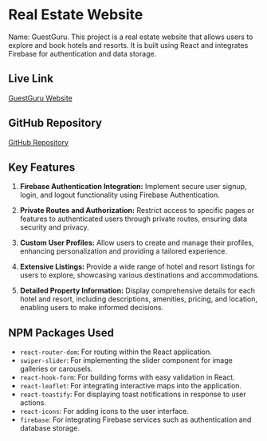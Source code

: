 # Real Estate Website
Name: GuestGuru. This project is a real estate website that allows users to explore and book hotels and resorts. It is built using React and integrates Firebase for authentication and data storage.

## Live Link
[GuestGuru Website](https://celadon-babka-895a49.netlify.app/)

## GitHub Repository
[GitHub Repository](https://github.com/programming-hero-web-course-4/b9a9-real-estate-Monjur14)

## Key Features

1. **Firebase Authentication Integration:** Implement secure user signup, login, and logout functionality using Firebase Authentication.
   
2. **Private Routes and Authorization:** Restrict access to specific pages or features to authenticated users through private routes, ensuring data security and privacy.
   
3. **Custom User Profiles:** Allow users to create and manage their profiles, enhancing personalization and providing a tailored experience.
   
4. **Extensive Listings:** Provide a wide range of hotel and resort listings for users to explore, showcasing various destinations and accommodations.
   
5. **Detailed Property Information:** Display comprehensive details for each hotel and resort, including descriptions, amenities, pricing, and location, enabling users to make informed decisions.

## NPM Packages Used

- `react-router-dom`: For routing within the React application.
- `swiper-slider`: For implementing the slider component for image galleries or carousels.
- `react-hook-form`: For building forms with easy validation in React.
- `react-leaflet`: For integrating interactive maps into the application.
- `react-toastify`: For displaying toast notifications in response to user actions.
- `react-icons`: For adding icons to the user interface.
- `firebase`: For integrating Firebase services such as authentication and database storage.

